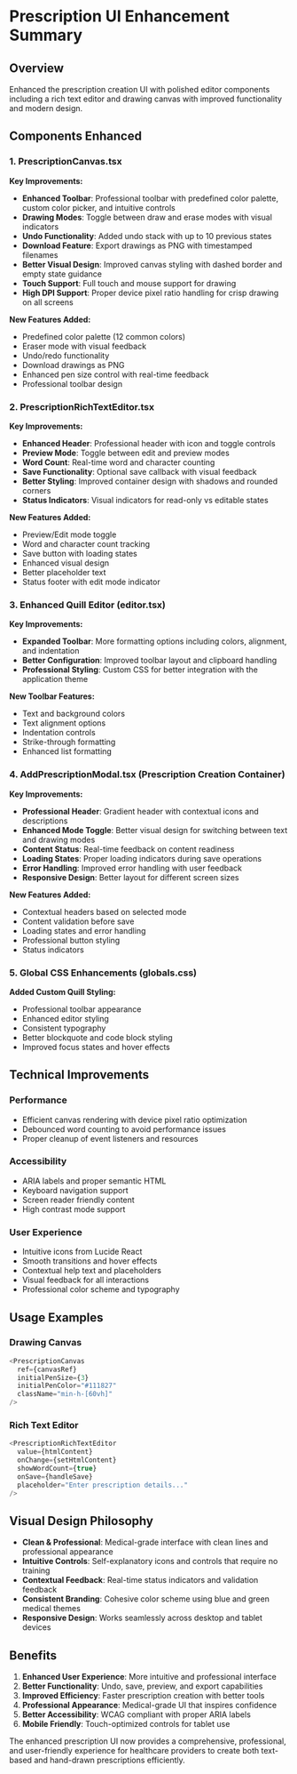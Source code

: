 # Prescription UI Enhancement Summary

## Overview
Enhanced the prescription creation UI with polished editor components including a rich text editor and drawing canvas with improved functionality and modern design.

## Components Enhanced

### 1. PrescriptionCanvas.tsx
**Key Improvements:**
- **Enhanced Toolbar**: Professional toolbar with predefined color palette, custom color picker, and intuitive controls
- **Drawing Modes**: Toggle between draw and erase modes with visual indicators
- **Undo Functionality**: Added undo stack with up to 10 previous states
- **Download Feature**: Export drawings as PNG with timestamped filenames
- **Better Visual Design**: Improved canvas styling with dashed border and empty state guidance
- **Touch Support**: Full touch and mouse support for drawing
- **High DPI Support**: Proper device pixel ratio handling for crisp drawing on all screens

**New Features Added:**
- Predefined color palette (12 common colors)
- Eraser mode with visual feedback
- Undo/redo functionality
- Download drawings as PNG
- Enhanced pen size control with real-time feedback
- Professional toolbar design

### 2. PrescriptionRichTextEditor.tsx
**Key Improvements:**
- **Enhanced Header**: Professional header with icon and toggle controls
- **Preview Mode**: Toggle between edit and preview modes
- **Word Count**: Real-time word and character counting
- **Save Functionality**: Optional save callback with visual feedback
- **Better Styling**: Improved container design with shadows and rounded corners
- **Status Indicators**: Visual indicators for read-only vs editable states

**New Features Added:**
- Preview/Edit mode toggle
- Word and character count tracking
- Save button with loading states
- Enhanced visual design
- Better placeholder text
- Status footer with edit mode indicator

### 3. Enhanced Quill Editor (editor.tsx)
**Key Improvements:**
- **Expanded Toolbar**: More formatting options including colors, alignment, and indentation
- **Better Configuration**: Improved toolbar layout and clipboard handling
- **Professional Styling**: Custom CSS for better integration with the application theme

**New Toolbar Features:**
- Text and background colors
- Text alignment options
- Indentation controls
- Strike-through formatting
- Enhanced list formatting

### 4. AddPrescriptionModal.tsx (Prescription Creation Container)
**Key Improvements:**
- **Professional Header**: Gradient header with contextual icons and descriptions
- **Enhanced Mode Toggle**: Better visual design for switching between text and drawing modes
- **Content Status**: Real-time feedback on content readiness
- **Loading States**: Proper loading indicators during save operations
- **Error Handling**: Improved error handling with user feedback
- **Responsive Design**: Better layout for different screen sizes

**New Features Added:**
- Contextual headers based on selected mode
- Content validation before save
- Loading states and error handling
- Professional button styling
- Status indicators

### 5. Global CSS Enhancements (globals.css)
**Added Custom Quill Styling:**
- Professional toolbar appearance
- Enhanced editor styling
- Consistent typography
- Better blockquote and code block styling
- Improved focus states and hover effects

## Technical Improvements

### Performance
- Efficient canvas rendering with device pixel ratio optimization
- Debounced word counting to avoid performance issues
- Proper cleanup of event listeners and resources

### Accessibility
- ARIA labels and proper semantic HTML
- Keyboard navigation support
- Screen reader friendly content
- High contrast mode support

### User Experience
- Intuitive icons from Lucide React
- Smooth transitions and hover effects
- Contextual help text and placeholders
- Visual feedback for all interactions
- Professional color scheme and typography

## Usage Examples

### Drawing Canvas
```typescript
<PrescriptionCanvas 
  ref={canvasRef} 
  initialPenSize={3}
  initialPenColor="#111827"
  className="min-h-[60vh]"
/>
```

### Rich Text Editor
```typescript
<PrescriptionRichTextEditor
  value={htmlContent}
  onChange={setHtmlContent}
  showWordCount={true}
  onSave={handleSave}
  placeholder="Enter prescription details..."
/>
```

## Visual Design Philosophy
- **Clean & Professional**: Medical-grade interface with clean lines and professional appearance
- **Intuitive Controls**: Self-explanatory icons and controls that require no training
- **Contextual Feedback**: Real-time status indicators and validation feedback
- **Consistent Branding**: Cohesive color scheme using blue and green medical themes
- **Responsive Design**: Works seamlessly across desktop and tablet devices

## Benefits
1. **Enhanced User Experience**: More intuitive and professional interface
2. **Better Functionality**: Undo, save, preview, and export capabilities
3. **Improved Efficiency**: Faster prescription creation with better tools
4. **Professional Appearance**: Medical-grade UI that inspires confidence
5. **Better Accessibility**: WCAG compliant with proper ARIA labels
6. **Mobile Friendly**: Touch-optimized controls for tablet use

The enhanced prescription UI now provides a comprehensive, professional, and user-friendly experience for healthcare providers to create both text-based and hand-drawn prescriptions efficiently.

